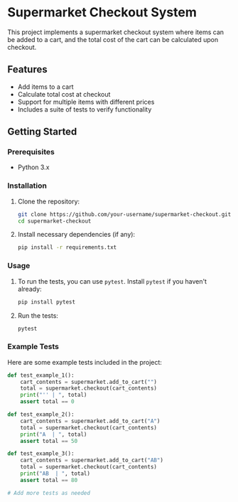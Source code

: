 # Supermarket Checkout System

This project implements a supermarket checkout system where items can be added to a cart, and the total cost of the cart can be calculated upon checkout.

## Features

- Add items to a cart
- Calculate total cost at checkout
- Support for multiple items with different prices
- Includes a suite of tests to verify functionality

## Getting Started 

### Prerequisites

- Python 3.x

### Installation

1. Clone the repository:
    ```sh
    git clone https://github.com/your-username/supermarket-checkout.git
    cd supermarket-checkout
    ```

2. Install necessary dependencies (if any):
    ```sh
    pip install -r requirements.txt
    ```

### Usage

1. To run the tests, you can use `pytest`. Install `pytest` if you haven't already:
    ```sh
    pip install pytest
    ```

2. Run the tests:
    ```sh
    pytest
    ```

### Example Tests

Here are some example tests included in the project:

```python
def test_example_1():
    cart_contents = supermarket.add_to_cart("")
    total = supermarket.checkout(cart_contents)
    print("'' | ", total)
    assert total == 0

def test_example_2():
    cart_contents = supermarket.add_to_cart("A")
    total = supermarket.checkout(cart_contents)
    print("A  | ", total)
    assert total == 50

def test_example_3():
    cart_contents = supermarket.add_to_cart("AB")
    total = supermarket.checkout(cart_contents)
    print("AB  | ", total)
    assert total == 80

# Add more tests as needed
